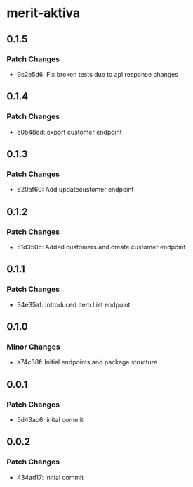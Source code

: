 # merit-aktiva

## 0.1.5

### Patch Changes

- 9c2e5d6: Fix broken tests due to api response changes

## 0.1.4

### Patch Changes

- e0b48ed: export customer endpoint

## 0.1.3

### Patch Changes

- 620af60: Add updatecustomer endpoint

## 0.1.2

### Patch Changes

- 51d350c: Added customers and create customer endpoint

## 0.1.1

### Patch Changes

- 34e35af: Introduced Item List endpoint

## 0.1.0

### Minor Changes

- a74c68f: Initial endpoints and package structure

## 0.0.1

### Patch Changes

- 5d43ac6: inital commit

## 0.0.2

### Patch Changes

- 434ad17: initial commit
